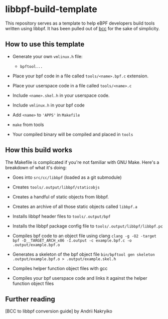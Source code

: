 # libbpf-build-template

This repository serves as a template to help eBPF developers build tools written using libbpf. It has been pulled out of [bcc](github.com/iovisor/bcc) for the sake of simplicity. 

## How to use this template

- Generate your own `vmlinux.h` file:
    - `bpftool...`

- Place your bpf code in a file called `tools/<name>.bpf.c` extension. 

- Place your userspace code in a file called `tools/<name>.c`

- Include `<name>.skel.h` in your userspace code.

- Include `vmlinux.h` in your bpf code

- Add `<name>` to `'APPS'` in `Makefile`

- `make` from tools

- Your compiled binary will be compiled and placed in `tools`

## How this build works

The Makefile is complicated if you're not familiar with GNU Make. Here's a breakdown of what it's doing:

- Goes into `src/cc/libbpf` (loaded as a git submodule)

- Creates `tools/.output/libbpf/staticobjs`

- Creates a handful of static objects from libbpf.

- Creates an archive of all those static objects called `libbpf.a`

- Installs libbpf header files to `tools/.output/bpf`

- Installs the libbpf package config file to `tools/.output/libbpf/libbpf.pc`

- Compiles bpf code to an object file using clang
`clang -g -O2 -target bpf -D__TARGET_ARCH_x86 -I.output -c example.bpf.c -o .output/example.bpf.o`

- Generates a skeleton of the bpf object file
`bin/bpftool gen skeleton .output/example.bpf.o > .output/example.skel.h`

- Compiles helper function object files with gcc

- Compiles your bpf userspace code and links it against the helper function object files

## Further reading

[BCC to libbpf conversion guide] by Andrii Nakryiko
